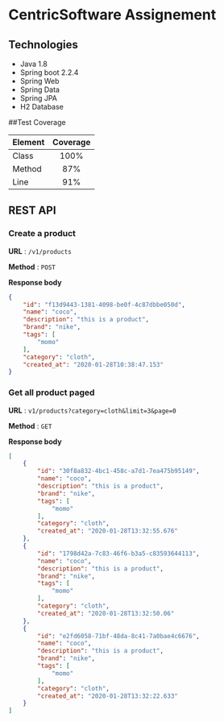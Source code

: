 # CentricSoftware Assignement

## Technologies
+ Java 1.8
+ Spring boot 2.2.4
+ Spring Web
+ Spring Data
+ Spring JPA
+ H2 Database

##Test Coverage

| Element       | Coverage      |
| ------------- |:-------------:|
| Class         | 100%          |
| Method        | 87%           |
| Line          | 91%           |

## REST API

### Create a product

**URL** : `/v1/products`

**Method** : `POST`

**Response body**

```json
{
    "id": "f13d9443-1381-4098-be0f-4c87dbbe050d",
    "name": "coco",
    "description": "this is a product",
    "brand": "nike",
    "tags": [
        "momo"
    ],
    "category": "cloth",
    "created_at": "2020-01-28T10:38:47.153"
}
```

### Get all product paged

**URL** : `v1/products?category=cloth&limit=3&page=0`

**Method** : `GET`

**Response body**

```json
[
    {
        "id": "30f8a832-4bc1-458c-a7d1-7ea475b95149",
        "name": "coco",
        "description": "this is a product",
        "brand": "nike",
        "tags": [
            "momo"
        ],
        "category": "cloth",
        "created_at": "2020-01-28T13:32:55.676"
    },
    {
        "id": "1798d42a-7c83-46f6-b3a5-c83593644113",
        "name": "coco",
        "description": "this is a product",
        "brand": "nike",
        "tags": [
            "momo"
        ],
        "category": "cloth",
        "created_at": "2020-01-28T13:32:50.06"
    },
    {
        "id": "e2fd6058-71bf-48da-8c41-7a0bae4c6676",
        "name": "coco",
        "description": "this is a product",
        "brand": "nike",
        "tags": [
            "momo"
        ],
        "category": "cloth",
        "created_at": "2020-01-28T13:32:22.633"
    }
]
```